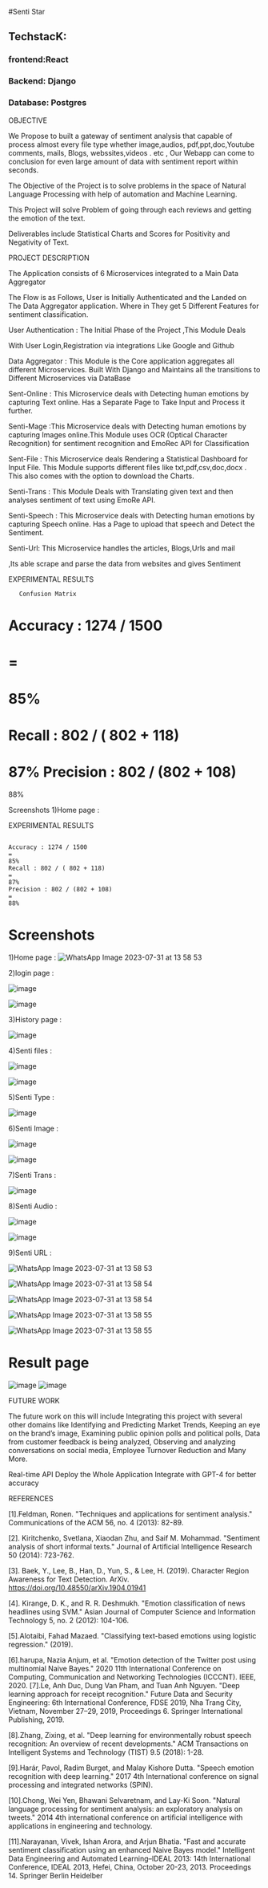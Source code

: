 #Senti Star


## TechstacK: 
### frontend:React
### Backend: Django
### Database: Postgres


OBJECTIVE

We Propose to built a gateway of sentiment analysis that capable of process
almost every file type whether image,audios, pdf,ppt,doc,Youtube comments, mails, Blogs, webssites,videos . etc , Our Webapp can come to
conclusion for even large amount of data with sentiment report within seconds.

The Objective of the Project is to solve problems in the space of Natural
Language Processing with help of automation and Machine Learning.

This Project will solve Problem of going through each reviews and getting the
emotion of the text.

Deliverables include Statistical Charts and Scores for Positivity and Negativity
of Text.

PROJECT DESCRIPTION

The Application consists of 6 Microservices integrated to a Main Data
Aggregator

The Flow is as Follows, User is Initially Authenticated and the Landed on
The Data Aggregator application. Where in They get 5 Different Features
for sentiment classification.

User Authentication : The Initial Phase of the Project ,This Module Deals

With User Login,Registration via integrations Like Google and Github

Data Aggregator : This Module is the Core application aggregates all
different Microservices. Built With Django and Maintains all the transitions
to Different Microservices via DataBase

Sent-Online : This Microservice deals with Detecting human emotions by
capturing Text online. Has a Separate Page to Take Input and Process it
further.

Senti-Mage :This Microservice deals with Detecting human emotions by
capturing Images online.This Module uses OCR (Optical Character
Recognition) for sentiment recognition and EmoRec API for Classification

Sent-File : This Microservice deals Rendering a Statistical Dashboard for
Input File. This Module supports different files like txt,pdf,csv,doc,docx .
This also comes with the option to download the Charts.

Senti-Trans : This Module Deals with Translating given text and then
analyses sentiment of text using EmoRe API.

Senti-Speech : This Microservice deals with Detecting human emotions
by capturing Speech online. Has a Page to upload that speech and
Detect the Sentiment.

Senti-Url: This Microservice handles the articles, Blogs,Urls and mail

,Its able scrape and parse the data from websites and gives Sentiment




EXPERIMENTAL RESULTS



       Confusion Matrix






# Accuracy : 1274 / 1500
# =
# 85%
Recall : 802 / ( 802 + 118)
=
87%
Precision : 802 / (802 + 108)
=
88%




Screenshots
1)Home page :


EXPERIMENTAL RESULTS




```

Accuracy : 1274 / 1500
=
85%
Recall : 802 / ( 802 + 118)
=
87%
Precision : 802 / (802 + 108)
=
88%

```


# Screenshots

1)Home page :
![WhatsApp Image 2023-07-31 at 13 58 53](https://github.com/UDAYAGIRICHARAN/Senti_star/assets/67089878/706f1dd0-ba8c-43a4-b813-1972a25b9c8e)



2)login page :


![image](https://github.com/UDAYAGIRICHARAN/Senti_star/assets/67089878/ca761ecb-3490-4891-8eeb-b24ec53914cc)


![image](https://github.com/UDAYAGIRICHARAN/Senti_star/assets/67089878/4deabe8c-fcab-48e9-98f7-66e1ac40c88a)


3)History page :

![image](https://github.com/UDAYAGIRICHARAN/Senti_star/assets/67089878/37cd03df-a0be-4653-8448-d15ffbd2bdd5)










4)Senti files :


![image](https://github.com/UDAYAGIRICHARAN/Senti_star/assets/67089878/fef1004e-8240-47ff-8da0-36240bd8fb7c)


![image](https://github.com/UDAYAGIRICHARAN/Senti_star/assets/67089878/35816f81-71d1-4b0f-974f-b7f769693252)


5)Senti Type :

![image](https://github.com/UDAYAGIRICHARAN/Senti_star/assets/67089878/19362306-ffa7-4584-b3e5-77525a696f4e)



 6)Senti Image :


![image](https://github.com/UDAYAGIRICHARAN/Senti_star/assets/67089878/b32e6f07-9010-4521-b511-2bd8ba182c68)


![image](https://github.com/UDAYAGIRICHARAN/Senti_star/assets/67089878/429890ff-2954-4ad8-9596-1a154b5b58cf)








7)Senti Trans :


![image](https://github.com/UDAYAGIRICHARAN/Senti_star/assets/67089878/d323ff6a-33ad-4838-b980-aa97dc72f78d)

8)Senti Audio :




![image](https://github.com/UDAYAGIRICHARAN/Senti_star/assets/67089878/e4411631-49e7-4928-be22-f56f74675216)

![image](https://github.com/UDAYAGIRICHARAN/Senti_star/assets/67089878/c53ddbe3-e3da-408e-990b-4da3ba3e78ca)




9)Senti URL :



![WhatsApp Image 2023-07-31 at 13 58 53](https://github.com/UDAYAGIRICHARAN/Senti_star/assets/67089878/e1990c6b-6478-4491-89d7-dc265382f6b5)

![WhatsApp Image 2023-07-31 at 13 58 54](https://github.com/UDAYAGIRICHARAN/Senti_star/assets/67089878/908ac8ab-1953-4afb-a3d0-7e85010a64f2)


![WhatsApp Image 2023-07-31 at 13 58 54](https://github.com/UDAYAGIRICHARAN/Senti_star/assets/67089878/14aa2865-9c28-4ebe-af7d-c2cb0d100623)


![WhatsApp Image 2023-07-31 at 13 58 55](https://github.com/UDAYAGIRICHARAN/Senti_star/assets/67089878/8f9c33e1-db62-4c6c-b620-92d5c813907d)

![WhatsApp Image 2023-07-31 at 13 58 55](https://github.com/UDAYAGIRICHARAN/Senti_star/assets/67089878/363b6e0a-b9ad-4278-8c89-318a5bf06794)



# Result page

![image](https://github.com/UDAYAGIRICHARAN/Senti_star/assets/67089878/65ad5238-e9a0-45cc-acf6-e5395e073a8a)
![image](https://github.com/UDAYAGIRICHARAN/Senti_star/assets/67089878/19d00085-1645-4a27-944e-b54d21148b20)


         

FUTURE WORK


The future work on this will include Integrating this project with several other domains like Identifying and Predicting Market Trends, Keeping an eye on the brand’s image, Examining public opinion polls and political polls, Data from customer feedback is being analyzed, Observing and analyzing conversations on social media, Employee Turnover Reduction and Many More.

Real-time API
Deploy the Whole Application
Integrate with GPT-4 for better accuracy


REFERENCES

[1].Feldman, Ronen. "Techniques and applications for sentiment analysis." Communications of the ACM 56, no. 4 (2013): 82-89.
 
[2]. Kiritchenko, Svetlana, Xiaodan Zhu, and Saif M. Mohammad. "Sentiment analysis of short informal texts." Journal of Artificial Intelligence Research 50 (2014): 723-762.
 
[3]. Baek, Y., Lee, B., Han, D., Yun, S., & Lee, H. (2019). Character Region Awareness for Text Detection. ArXiv. https://doi.org/10.48550/arXiv.1904.01941 

[4]. Kirange, D. K., and R. R. Deshmukh. "Emotion classification of news headlines using SVM." Asian Journal of Computer Science and Information Technology 5, no. 2 (2012): 104-106.

[5].Alotaibi, Fahad Mazaed. "Classifying text-based emotions using logistic regression." (2019). 

[6].harupa, Nazia Anjum, et al. "Emotion detection of the Twitter post using multinomial Naive Bayes." 2020 11th International Conference on Computing, Communication and Networking Technologies (ICCCNT). IEEE, 2020.
[7].Le, Anh Duc, Dung Van Pham, and Tuan Anh Nguyen. "Deep learning approach for receipt recognition." Future Data and Security Engineering: 6th International Conference, FDSE 2019, Nha Trang City, Vietnam, November 27–29, 2019, Proceedings 6. Springer International Publishing, 2019.

[8].Zhang, Zixing, et al. "Deep learning for environmentally robust speech recognition: An overview of recent developments." ACM Transactions on Intelligent Systems and Technology (TIST) 9.5 (2018): 1-28.

[9].Harár, Pavol, Radim Burget, and Malay Kishore Dutta. "Speech emotion recognition with deep learning." 2017 4th International conference on signal processing and integrated networks (SPIN). 

[10].Chong, Wei Yen, Bhawani Selvaretnam, and Lay-Ki Soon. "Natural language processing  for sentiment analysis: an exploratory analysis on tweets." 2014 4th international conference on artificial intelligence with applications in engineering and technology. 

[11].Narayanan, Vivek, Ishan Arora, and Arjun Bhatia. "Fast and accurate sentiment classification using an enhanced Naive Bayes model." Intelligent Data Engineering and Automated Learning–IDEAL 2013: 14th International Conference, IDEAL 2013, Hefei, China, October 20-23, 2013. Proceedings 14. Springer Berlin Heidelber
